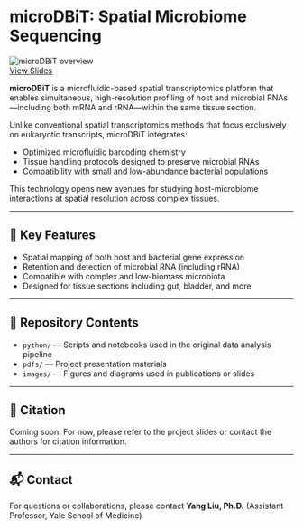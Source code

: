 # microDBiT: Spatial Microbiome Sequencing

![microDBiT overview](images/marr_pic.jpg)  
[View Slides](pdfs/ProjMarr_slides.pdf)

**microDBiT** is a microfluidic-based spatial transcriptomics platform that enables simultaneous, high-resolution profiling of host and microbial RNAs—including both mRNA and rRNA—within the same tissue section.

Unlike conventional spatial transcriptomics methods that focus exclusively on eukaryotic transcripts, microDBiT integrates:
- Optimized microfluidic barcoding chemistry
- Tissue handling protocols designed to preserve microbial RNAs  
- Compatibility with small and low-abundance bacterial populations

This technology opens new avenues for studying host-microbiome interactions at spatial resolution across complex tissues.

---

## 🔬 Key Features
- Spatial mapping of both host and bacterial gene expression  
- Retention and detection of microbial RNA (including rRNA)  
- Compatible with complex and low-biomass microbiota  
- Designed for tissue sections including gut, bladder, and more

---

## 📁 Repository Contents

- `python/` — Scripts and notebooks used in the original data analysis pipeline  
- `pdfs/` — Project presentation materials  
- `images/` — Figures and diagrams used in publications or slides

---

## 📄 Citation
Coming soon. For now, please refer to the project slides or contact the authors for citation information.

---

## 📬 Contact
For questions or collaborations, please contact **Yang Liu, Ph.D.** (Assistant Professor, Yale School of Medicine)  